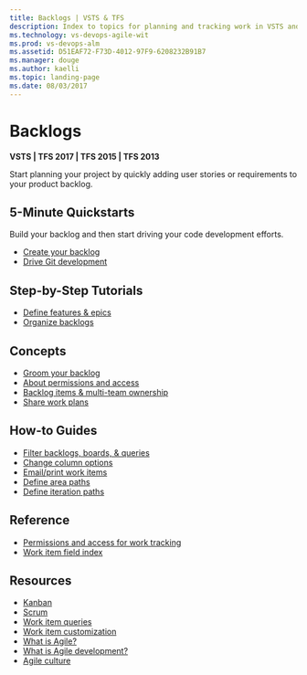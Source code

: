 ```yaml
---
title: Backlogs | VSTS & TFS
description: Index to topics for planning and tracking work in VSTS and and Team Foundation Server (TFS)  
ms.technology: vs-devops-agile-wit
ms.prod: vs-devops-alm
ms.assetid: D51EAF72-F73D-4012-97F9-6208232B91B7
ms.manager: douge
ms.author: kaelli
ms.topic: landing-page 
ms.date: 08/03/2017
---
```


# Backlogs

<b>VSTS | TFS 2017 | TFS 2015 | TFS 2013</b> 

Start planning your project by quickly adding user stories or requirements to your product backlog.  

<!---
## Overview  

[Backlogs, boards, and plans](/vsts/work/backlogs-boards-plans?toc=/vsts/work/backlogs/toc.json&bc=/vsts/work/backlogs/breadcrumb/toc.json)  
[About teams and Agile tools](/vsts/work/about-teams-and-settings?toc=/vsts/work/backlogs/toc.json&bc=/vsts/work/backlogs/breadcrumb/toc.json)
-->


## 5-Minute Quickstarts  

Build your backlog and then start driving your code development efforts.   

- [Create your backlog](create-your-backlog.md)  
- [Drive Git development](connect-work-items-to-git-dev-ops.md)   

## Step-by-Step Tutorials

- [Define features & epics](define-features-epics.md)
- [Organize backlogs](organize-backlog.md)

## Concepts 
  
- [Groom your backlog](/vsts/work/backlogs/best-practices-product-backlog?toc=/vsts/work/backlogs/toc.json&bc=/vsts/work/backlogs/breadcrumb/toc.json)           
- [About permissions and access](/vsts/work/permissions-access-work-tracking?toc=/vsts/work/backlogs/toc.json&bc=/vsts/work/backlogs/breadcrumb/toc.json)
- [Backlog items & multi-team ownership](work-multi-team-ownership-backlogs.md) 
- [Share work plans](/vsts/work/track/share-plans?toc=/vsts/work/backlogs/toc.json&bc=/vsts/work/backlogs/breadcrumb/toc.json)

## How-to Guides


* [Filter backlogs, boards, & queries](/vsts/work/how-to/filter-backlog-or-board?toc=/vsts/work/backlogs/toc.json&bc=/vsts/work/backlogs/breadcrumb/toc.json)
* [Change column options](/vsts/work/how-to/set-column-options?toc=/vsts/work/backlogs/toc.json&bc=/vsts/work/backlogs/breadcrumb/toc.json)
* [Email/print work items](/vsts/work/how-to/email-work-items?toc=/vsts/work/backlogs/toc.json&bc=/vsts/work/backlogs/breadcrumb/toc.json)
* [Define area paths](/vsts/work/customize/set-area-paths?toc=/vsts/work/backlogs/toc.json&bc=/vsts/work/backlogs/breadcrumb/toc.json)
* [Define iteration paths](/vsts/work/customize/set-iteration-paths-sprints?toc=/vsts/work/backlogs/toc.json&bc=/vsts/work/backlogs/breadcrumb/toc.json)


## Reference   
- [Permissions and access for work tracking](/vsts/work/permissions-access-work-tracking?toc=/vsts/work/backlogs/toc.json&bc=/vsts/work/backlogs/breadcrumb/toc.json)
- [Work item field index](/vsts/work/guidance/work-item-field?toc=/vsts/work/backlogs/toc.json&bc=/vsts/work/backlogs/breadcrumb/toc.json)


## Resources 

- [Kanban](../kanban/index.md)
- [Scrum](../scrum/index.md)
- [Work item queries](../track/index.md)
- [Work item customization](../customize/index.md)
- [What is Agile?](https://www.visualstudio.com/learn/what-is-agile/)   
- [What is Agile development?](https://www.visualstudio.com/learn/what-is-agile-development/)  
- [Agile culture](https://www.visualstudio.com/learn/agile-culture/)  





